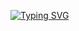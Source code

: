[![Typing SVG](https://readme-typing-svg.demolab.com?font=Rubik+Glitch&pause=1000&color=00FF00&background=000000&random=false&width=435&lines=Hello+I+Am+%5BTh3-C0der%5D)](https://Th3-C0der.github.io)

<!---
Th3-C0der/Th3-C0der is a ✨ special ✨ repository because its `README.md` (this file) appears on your GitHub profile.
You can click the Preview link to take a look at your changes.
--->
